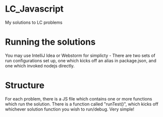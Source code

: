 # LC_Javascript
My solutions to LC problems 

# Running the solutions
You may use IntelliJ Idea or Webstorm for simplicty - There are two sets of run configurations set up, 
one which kicks off an alias in package.json, and one which invoked nodejs directly. 

# Structure
For each problem, there is a JS file which contains one or more functions which run the solution. There is a function called "runTest()", which kicks off whichever solution function you wish to run/debug. Very simple! 

